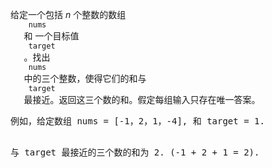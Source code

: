 <html>
 <body>
  <p>
   给定一个包括
   <em>
    n
   </em>
   个整数的数组
   <code>
    nums
   </code>
   <em>
   </em>
   和 一个目标值
   <code>
    target
   </code>
   。找出
   <code>
    nums
   </code>
   <em>
   </em>
   中的三个整数，使得它们的和与
   <code>
    target
   </code>
   最接近。返回这三个数的和。假定每组输入只存在唯一答案。
  </p>
  <pre>例如，给定数组 nums = [-1，2，1，-4], 和 target = 1.

与 target 最接近的三个数的和为 2. (-1 + 2 + 1 = 2).
</pre>
 </body>
</html>